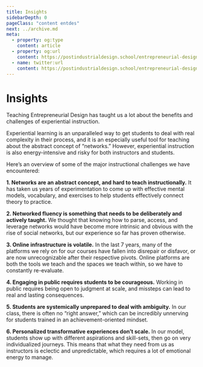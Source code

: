 ```yaml
---
title: Insights
sidebarDepth: 0
pageClass: "content entdes"
next: ../archive.md
meta:
  - property: og:type
    content: article  
  - property: og:url
    content: https://postindustrialdesign.school/entrepreneurial-design/insights/
  - name: twitter:url
    content: https://postindustrialdesign.school/entrepreneurial-design/insights/
---
```


# Insights

Teaching Entrepreneurial Design has taught us a lot about the benefits and challenges of experiential instruction.

Experiential learning is an unparalleled way to get students to deal with real complexity in their process, and it is an especially useful tool for teaching about the abstract concept of “networks.” However, experiential instruction is also energy-intensive and risky for both instructors and students.

Here’s an overview of some of the major instructional challenges we have encountered:

**1. Networks are an abstract concept, and hard to teach instructionally.** It has taken us years of experimentation to come up with effective mental models, vocabulary, and exercises to help students effectively connect theory to practice.

**2. Networked fluency is something that needs to be deliberately and actively taught.** We thought that knowing how to parse, access, and leverage networks would have become more intrinsic and obvious with the rise of social networks, but our experience so far has proven otherwise.

**3. Online infrastructure is volatile.** In the last 7 years, many of the platforms we rely on for our courses have fallen into disrepair or disfavor, or are now unrecognizable after their respective pivots. Online platforms are both the tools we teach and the spaces we teach within, so we have to constantly re-evaluate.

**4. Engaging in public requires students to be courageous.** Working in public requires being open to judgment at scale, and missteps can lead to real and lasting consequences.

**5. Students are systemically unprepared to deal with ambiguity.** In our class, there is often no “right answer,” which can be incredibly unnerving for students trained in an achievement-oriented mindset.

**6. Personalized transformative experiences don’t scale.** In our model, students show up with different aspirations and skill-sets, then go on very individualized journeys. This means that what they need from us as instructors is eclectic and unpredictable, which requires a lot of emotional energy to manage.
